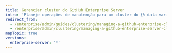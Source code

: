 ```yaml
---
title: Gerenciar cluster do GitHub Enterprise Server
intro: 'Planeje operações de manutenção para um cluster do {% data variables.product.prodname_ghe_server %}, como atualizações, aumento de capacidade e substituição de nós com falha.'
redirect_from:
  - /enterprise/admin/guides/clustering/managing-a-github-enterprise-cluster/
  - /enterprise/admin/clustering/managing-a-github-enterprise-server-cluster
mapTopic: true
versions:
  enterprise-server: '*'
---
```


